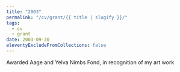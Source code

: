```yaml
---
title: "2003"
permalink: "/cv/grant/{{ title | slugify }}/"
tags:
  - cv
  - grant
date: 2003-09-30
eleventyExcludeFromCollections: false
---
```


Awarded Aage and Yelva Nimbs Fond, in recognition of my art work